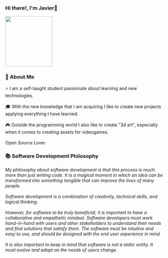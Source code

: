 ### Hi there!, I'm Javier👋

<img src="https://em-content.zobj.net/source/skype/289/man-technologist_1f468-200d-1f4bb.png" style="width: 150px; height: 160px;">

### 🚀 About Me

  ⭐ I am a self-taught student passionate about learning and new technologies.
<br>
<br/>
  🎓 With the new knowledge that I am acquiring I like to create new projects applying everything I have learned.
<br>
<br/>
  🎮 Outside the programming world I also like to create "3d art", especially when it comes to creating assets for videogames.
<br>
<br>
Open Source Lover
<br>
### 📚 Software Development Philosophy

<h6>My philosophy about software development is that this process is much more than just writing code. It is a magical moment in which an idea can be transformed into something tangible that can improve the lives of many people.
<br/>
<br/>
Software development is a combination of creativity, technical skills, and logical thinking.
<br/>
<br/>
However, for software to be truly beneficial, it is important to have a collaborative and empathetic mindset. Software developers must work hand-in-hand with users and other stakeholders to understand their needs and find solutions that satisfy them. The software must be intuitive and easy to use, and should be designed with the end user experience in mind.
<br/>
<br/>
It is also important to keep in mind that software is not a static entity. It must evolve and adapt as the needs of users change.
</h6>



<!--
**jvrcoder/jvrcoder** is a ✨ _special_ ✨ repository because its `README.md` (this file) appears on your GitHub profile.

Here are some ideas to get you started:

- 🔭 I’m currently working on ...
- 🌱 I’m currently learning ...
- 👯 I’m looking to collaborate on ...
- 🤔 I’m looking for help with ...
- 💬 Ask me about ...
- 📫 How to reach me: ...
- 😄 Pronouns: ...
- ⚡ Fun fact: ...
-->
